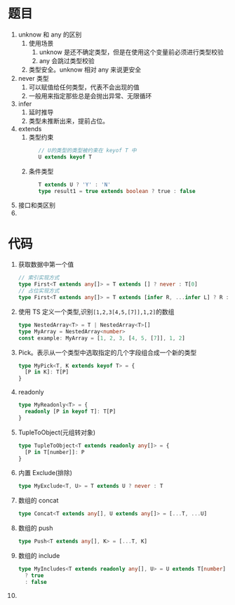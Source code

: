 # 题目

1. unknow 和 any 的区别
   1. 使用场景
      1. unknow 是还不确定类型，但是在使用这个变量前必须进行类型校验
      2. any 会跳过类型校验
   2. 类型安全。unknow 相对 any 来说更安全
2. never 类型
   1. 可以赋值给任何类型，代表不会出现的值
   2. 一般用来指定那些总是会抛出异常、无限循环
3. infer
   1. 延时推导
   2. 类型未推断出来，提前占位。
4. extends
   1. 类型约束
      ```ts
         // U的类型的类型被约束在 keyof T 中
         U extends keyof T
      ```
   2. 条件类型
      ```ts
         T extends U ? 'Y' : 'N'
         type result1 = true extends boolean ? true : false
      ```
5. 接口和类区别
6. 

# 代码

1. 获取数据中第一个值
   ```ts
   // 索引实现方式
   type First<T extends any[]> = T extends [] ? never : T[0]
   // 占位实现方式
   type First<T extends any[]> = T extends [infer R, ...infer L] ? R : never
   ```
2. 使用 TS 定义一个类型,识别`[1,2,3[4,5,[7]],1,2]`的数组
   ```ts
   type NestedArray<T> = T | NestedArray<T>[]
   type MyArray = NestedArray<number>
   const example: MyArray = [1, 2, 3, [4, 5, [7]], 1, 2]
   ```
3. Pick。表示从一个类型中选取指定的几个字段组合成一个新的类型
   ```ts
   type MyPick<T, K extends keyof T> = {
     [P in K]: T[P]
   }
   ```
4. readonly
   ```ts
   type MyReadonly<T> = {
     readonly [P in keyof T]: T[P]
   }
   ```
5. TupleToObject(元组转对象)
   ```ts
   type TupleToObject<T extends readonly any[]> = {
     [P in T[number]]: P
   }
   ```
6. 内置 Exclude(排除)
   ```ts
   type MyExclude<T, U> = T extends U ? never : T
   ```
7. 数组的 concat
   ```ts
   type Concat<T extends any[], U extends any[]> = [...T, ...U]
   ```
8. 数组的 push
   ```ts
   type Push<T extends any[], K> = [...T, K]
   ```
9. 数组的 include
   ```ts
   type MyIncludes<T extends readonly any[], U> = U extends T[number]
     ? true
     : false
   ```
10.
